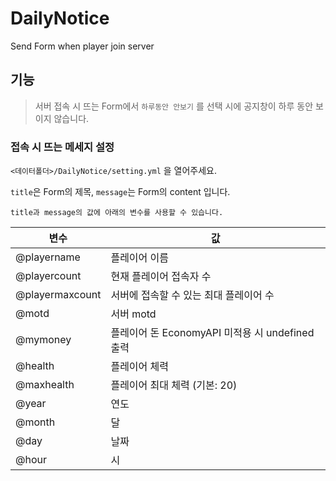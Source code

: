 # DailyNotice
Send Form when player join server

## 기능
> 서버 접속 시 뜨는 Form에서 ```하루동안 안보기``` 를 선택 시에 공지창이 하루 동안 보이지 않습니다.

### 접속 시 뜨는 메세지 설정
```<데이터폴더>/DailyNotice/setting.yml``` 을 열어주세요.

```title```은 Form의 제목, ```message```는 Form의 content 입니다.

```title과 message의 값에 아래의 변수를 사용할 수 있습니다.```
>>
| 변수            | 값                                              |
|-----------------|-------------------------------------------------|
| @playername     | 플레이어 이름                                   |
| @playercount    | 현재 플레이어 접속자 수                         |
| @playermaxcount | 서버에 접속할 수 있는 최대 플레이어 수          |
| @motd           | 서버 motd                                       |
| @mymoney        | 플레이어 돈 EconomyAPI 미적용 시 undefined 출력 |
| @health         | 플레이어 체력                                   |
| @maxhealth      | 플레이어 최대 체력 (기본: 20)                   |
| @year           | 연도                                            |
| @month          | 달                                              |
| @day            | 날짜                                            |
| @hour           | 시                                              |
